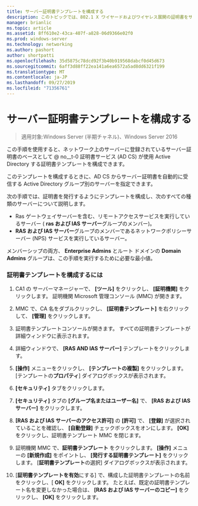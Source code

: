 ```yaml
---
title: サーバー証明書テンプレートを構成する
description: このトピックでは、802.1 X ワイヤードおよびワイヤレス展開の証明書をサーバーのデプロイ ガイドの一部
manager: brianlic
ms.topic: article
ms.assetid: 8ff610e2-43ca-407f-a828-06d9366e02f0
ms.prod: windows-server
ms.technology: networking
ms.author: pashort
author: shortpatti
ms.openlocfilehash: 35d5875c78dcd92f3b40b919568dabcf0d45d673
ms.sourcegitcommit: 6aff3d88ff22ea141a6ea6572a5ad8dd6321f199
ms.translationtype: MT
ms.contentlocale: ja-JP
ms.lasthandoff: 09/27/2019
ms.locfileid: "71356761"
---
```

# <a name="configure-the-server-certificate-template"></a>サーバー証明書テンプレートを構成する

>適用対象:Windows Server (半期チャネル)、Windows Server 2016

この手順を使用すると、ネットワーク上のサーバーに登録されているサーバー証明書のベースとして @ no__t-0 証明書サービス (AD CS) が使用 Active Directory する証明書テンプレートを構成できます。  
  
このテンプレートを構成するときに、AD CS からサーバー証明書を自動的に受信する Active Directory グループ別のサーバーを指定できます。   
  
次の手順では、証明書を発行するようにテンプレートを構成し、次のすべての種類のサーバーについて説明します。  
  
- Ras ゲートウェイサーバーを含む、リモートアクセスサービスを実行しているサーバー ( **ras および IAS サーバー**グループのメンバー)。  
- **RAS および IAS サーバー**グループのメンバーであるネットワークポリシーサーバー (NPS) サービスを実行しているサーバー。  
  
メンバーシップの両方、 **Enterprise Admins** とルート ドメインの **Domain Admins** グループは、この手順を実行するために必要な最小値。  
  
### <a name="to-configure-the-certificate-template"></a>証明書テンプレートを構成するには  
  
1.  CA1 の サーバーマネージャーで、 **[ツール]** をクリックし、 **[証明機関]** をクリックします。 証明機関 Microsoft 管理コンソール (MMC) が開きます。  
  
2.  MMC で、CA 名をダブルクリックし、 **[証明書テンプレート]** を右クリックして、 **[管理]** をクリックします。  
  
3.  証明書テンプレートコンソールが開きます。 すべての証明書テンプレートが詳細ウィンドウに表示されます。  
  
4.  詳細ウィンドウで、 **[RAS AND IAS サーバー]** テンプレートをクリックします。  
  
5.  **[操作]** メニューをクリックし、 **[テンプレートの複製]** をクリックします。 [テンプレートの**プロパティ**] ダイアログボックスが表示されます。  
  
6.  **[セキュリティ]** タブをクリックします。   
  
7.  **[セキュリティ]** タブの **[グループ名またはユーザー名]** で、 **[RAS および IAS サーバー]** をクリックします。  
  
8.  **[RAS および IAS サーバーのアクセス許可]** の **[許可]** で、 **[登録]** が選択されていることを確認し、 **[自動登録]** チェックボックスをオンにします。 **[OK]** をクリックし、証明書テンプレート MMC を閉じます。  
  
9.  証明機関 MMC で、**証明書テンプレート** をクリックします。 **[操作]** メニューの **[新規作成]** をポイントし、 **[発行する証明書テンプレート]** をクリックします。 [**証明書テンプレート**の選択] ダイアログボックスが表示されます。  
  
10. [**証明書テンプレートを有効**にする] で、構成した証明書テンプレートの名前をクリックし、[ **OK]** をクリックします。 たとえば、既定の証明書テンプレート名を変更しなかった場合は、 **[RAS および IAS サーバーのコピー]** をクリックし、 **[OK]** をクリックします。  
  


